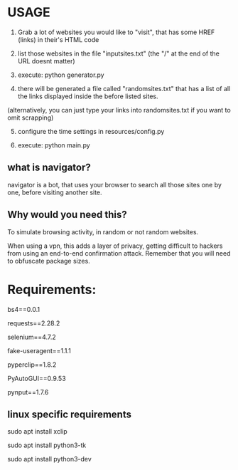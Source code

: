# USAGE

1) Grab a lot of websites you would like to "visit", that has some HREF (links) in their's HTML code

2) list those websites in the file "inputsites.txt" (the "/" at the end of the URL doesnt matter)

3) execute: python generator.py

4) there will be generated a file called "randomsites.txt" that has a list of all the links displayed inside the before listed sites.

(alternatively, you can just type your links into randomsites.txt if you want to omit scrapping)

5) configure the time settings in resources/config.py

6) execute: python main.py

## what is navigator?
navigator is a bot, that uses your browser to search all those sites one by one, before visiting another site.

## Why would you need this?

To simulate browsing activity, in random or not random websites.

When using a vpn, this adds a layer of privacy, getting difficult to hackers from using an end-to-end confirmation attack. Remember that you will need to obfuscate package sizes.

# Requirements: 

bs4==0.0.1

requests==2.28.2

selenium==4.7.2

fake-useragent==1.1.1

pyperclip==1.8.2

PyAutoGUI==0.9.53

pynput==1.7.6


## linux specific requirements

sudo apt install xclip

sudo apt install python3-tk

sudo apt install python3-dev
